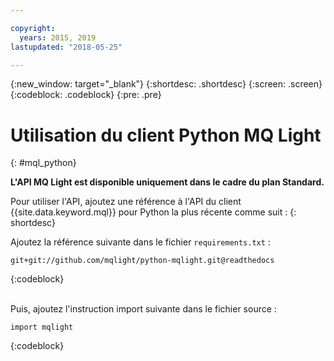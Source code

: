 ```yaml
---

copyright:
  years: 2015, 2019
lastupdated: "2018-05-25"

---
```


{:new_window: target="_blank"}
{:shortdesc: .shortdesc}
{:screen: .screen}
{:codeblock: .codeblock}
{:pre: .pre}

<!-- 14/11/18: info moved to eventstreams099.md, moved because of doc app changes -->
# Utilisation du client Python MQ Light
{: #mql_python}

**L'API MQ Light est disponible uniquement dans le cadre du plan Standard.**
<br/>

Pour utiliser l'API, ajoutez une référence à l'API du client {{site.data.keyword.mql}} pour Python la plus récente comme suit :
{: shortdesc}

Ajoutez la référence suivante dans le fichier <code>requirements.txt</code> :

```
git+git://github.com/mqlight/python-mqlight.git@readthedocs
```
{:codeblock}

<br>
Puis, ajoutez l'instruction import suivante dans le fichier source :

```
import mqlight
```
{:codeblock}

<!-- Comment from Andrew
Instructions for getting started, with links for more info
Simple send source and receive source in-line

-->

